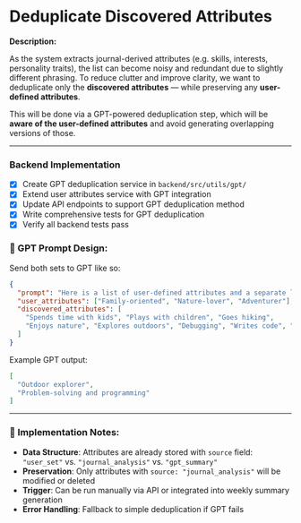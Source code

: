 # Deduplicate Discovered Attributes 

**Description:**

As the system extracts journal-derived attributes (e.g. skills, interests, personality traits), the list can become noisy and redundant due to slightly different phrasing. To reduce clutter and improve clarity, we want to deduplicate only the **discovered attributes** — while preserving any **user-defined attributes**.

This will be done via a GPT-powered deduplication step, which will be **aware of the user-defined attributes** and avoid generating overlapping versions of those.

---

### Backend Implementation

- [x] Create GPT deduplication service in `backend/src/utils/gpt/`
- [x] Extend user attributes service with GPT integration
- [x] Update API endpoints to support GPT deduplication method
- [x] Write comprehensive tests for GPT deduplication
- [x] Verify all backend tests pass

### 🧠 GPT Prompt Design:

Send both sets to GPT like so:

```json
{
  "prompt": "Here is a list of user-defined attributes and a separate list of attributes discovered from journal entries. Please deduplicate and clean up the discovered list. Do not create duplicates of the user-defined attributes. Return a cleaned-up version of the discovered list only.",
  "user_attributes": ["Family-oriented", "Nature-lover", "Adventurer"],
  "discovered_attributes": [
    "Spends time with kids", "Plays with children", "Goes hiking",
    "Enjoys nature", "Explores outdoors", "Debugging", "Writes code", "Solves puzzles"
  ]
}
```

Example GPT output:

```json
[
  "Outdoor explorer",
  "Problem-solving and programming"
]
```

---

### 🎯 Implementation Notes:

* **Data Structure**: Attributes are already stored with `source` field: `"user_set"` vs. `"journal_analysis"` vs. `"gpt_summary"`
* **Preservation**: Only attributes with `source: "journal_analysis"` will be modified or deleted
* **Trigger**: Can be run manually via API or integrated into weekly summary generation
* **Error Handling**: Fallback to simple deduplication if GPT fails
